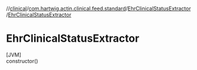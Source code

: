 //[clinical](../../../index.md)/[com.hartwig.actin.clinical.feed.standard](../index.md)/[EhrClinicalStatusExtractor](index.md)/[EhrClinicalStatusExtractor](-ehr-clinical-status-extractor.md)

# EhrClinicalStatusExtractor

[JVM]\
constructor()
